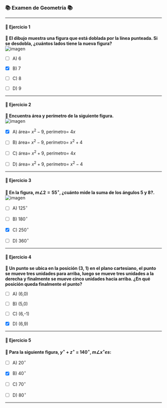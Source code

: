### 📚 Examen de Geometría 📚

---

#### **🔢 Ejercicio 1**  
**📝 El dibujo muestra una figura que está doblada por la línea punteada. Si se desdobla, ¿cuántos lados tiene la nueva figura?**  
![imagen](https://github.com/user-attachments/assets/ba5141ee-c077-4ec3-9419-4b76bf185849)


- [ ] A) 6  
- [x] B) 7 
- [ ] C) 8  
- [ ] D) 9  


---

#### **🔢 Ejercicio 2**  
**📝 Encuentra área y perímetro de la siguiente figura.**  
![imagen](https://github.com/user-attachments/assets/b1d672df-781f-4f07-8942-38a616c0490b)

- [x] A) área= $x^2-9$, perímetro= $4x$  
- [ ] B) área= $x^2-9$, perímetro= $x^2+4$ 
- [ ] C) área= $x^2+9$, perímetro= $4x$ 
- [ ] D) área= $x^2+9$, perímetro= $x^2-4$ 


---

#### **🔢 Ejercicio 3**  
**📝 En la figura, $m\angle 2=55^\circ$, ¿cuánto mide la suma de los ángulos 5 y 8?.**  
![imagen](https://github.com/user-attachments/assets/b1d672df-781f-4f07-8942-38a616c0490b)

- [ ] A) $125^\circ$
- [ ] B) $180^\circ$ 
- [x] C) $250^\circ$
- [ ] D) $360^\circ$


---

#### **🔢 Ejercicio 4**  
**📝 Un punto se ubica en la posición (3, 1) en el plano cartesiano, el punto se mueve tres unidades para arriba, luego se mueve tres unidades a la derecha y finalmente se mueve cinco unidades hacia arriba. ¿En qué posición queda finalmente el punto?**  

- [ ] A) (6,0)
- [ ] B) (5,0) 
- [ ] C) (6,-1)
- [x] D) (6,9)


---

#### **🔢 Ejercicio 5**  
**📝 Para la siguiente figura, $y^\circ$ + $z^\circ$ = $140^\circ$, $m\angle x^\circ es:$**  

- [ ] A) $20^\circ$
- [x] B) $40^\circ$ 
- [ ] C) $70^\circ$
- [ ] D) $80^\circ$


---
